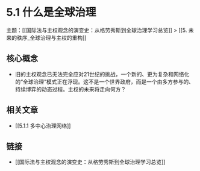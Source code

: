 # 5.1 什么是全球治理

主题：[[国际法与主权观念的演变史：从格劳秀斯到全球治理学习总览]] > [[5. 未来的秩序_全球治理与主权的重构]]

## 核心概念

- 旧的主权观念已无法完全应对21世纪的挑战，一个新的、更为复杂和网络化的“全球治理”模式正在浮现。这不是一个世界政府，而是一个由多方参与的、持续博弈的动态过程。主权的未来将走向何方？

## 相关文章

- [[5.1.1 多中心治理网络]]

## 链接

- [[国际法与主权观念的演变史：从格劳秀斯到全球治理学习总览]]
